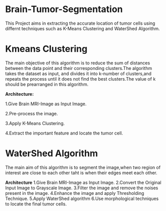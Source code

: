 # Brain-Tumor-Segmentation

This Project aims in extracting the accurate location of tumor cells using differnt techniques such as K-Means Clustering and WaterShed Algorithm.

# Kmeans Clustering
The main objective of this algorithm is to reduce the sum of distances between the data point and their corresponding clusters.The algorithm takes the dataset as input, and divides it into k-number of clusters,and repeats the process until it does not find the best clusters.The value of k should be prearranged in this algorithm.

**Architecture:**


1.Give Brain MRI-Image as Input Image.


2.Pre-process the image.


3.Apply K-Means Clustering.


4.Extract the important feature and locate the tumor cell.


# WaterShed Algorithm
 The main aim of this algorithm is to segment the image,when two region of interest are close to each other taht is when their edges meet each other.
 
 **Architecture**
1.Give Brain MRI-Image as Input Image.
2.Convert the Original Input Image to Grayscale Image.
3.Filter the image and remove the noises present in the image.
4.Enhance the image and apply Thresholding Technique.
5.Apply WaterShed algorithm
6.Use morphological techniques to locate the final tumor cells.
